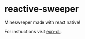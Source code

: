 # reactive-sweeper
Minesweeper made with react native!

For instructions visit [exp-cli](https://github.com/expo/exp#exp-).
